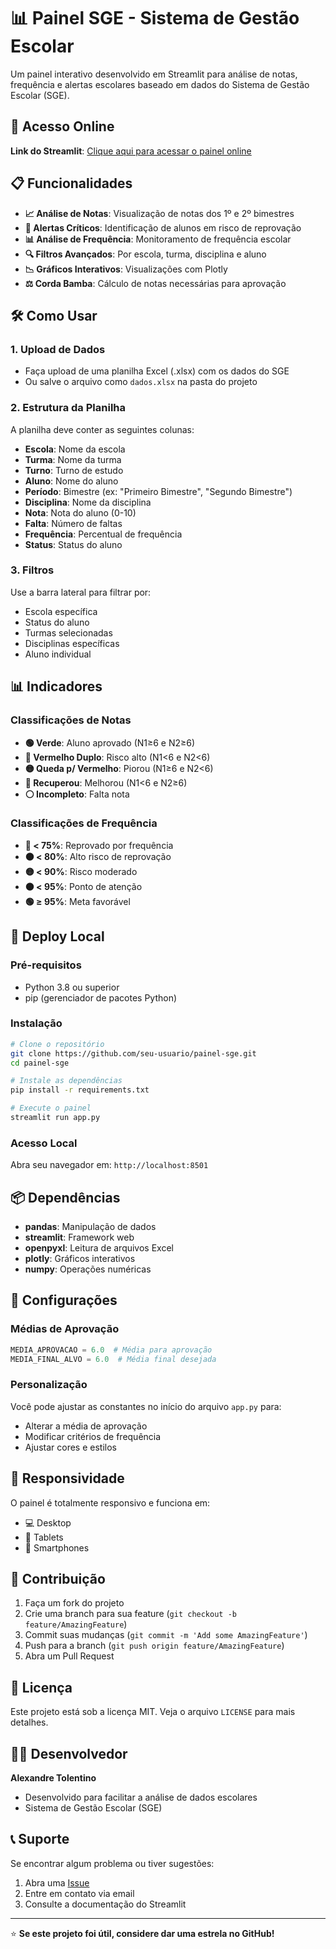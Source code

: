# 📊 Painel SGE - Sistema de Gestão Escolar

Um painel interativo desenvolvido em Streamlit para análise de notas, frequência e alertas escolares baseado em dados do Sistema de Gestão Escolar (SGE).

## 🚀 Acesso Online

**Link do Streamlit**: [Clique aqui para acessar o painel online](https://seu-usuario-painel-sge.streamlit.app/)

## 📋 Funcionalidades

- **📈 Análise de Notas**: Visualização de notas dos 1º e 2º bimestres
- **🚨 Alertas Críticos**: Identificação de alunos em risco de reprovação
- **📊 Análise de Frequência**: Monitoramento de frequência escolar
- **🔍 Filtros Avançados**: Por escola, turma, disciplina e aluno
- **📉 Gráficos Interativos**: Visualizações com Plotly
- **⚖️ Corda Bamba**: Cálculo de notas necessárias para aprovação

## 🛠️ Como Usar

### 1. Upload de Dados
- Faça upload de uma planilha Excel (.xlsx) com os dados do SGE
- Ou salve o arquivo como `dados.xlsx` na pasta do projeto

### 2. Estrutura da Planilha
A planilha deve conter as seguintes colunas:
- **Escola**: Nome da escola
- **Turma**: Nome da turma
- **Turno**: Turno de estudo
- **Aluno**: Nome do aluno
- **Período**: Bimestre (ex: "Primeiro Bimestre", "Segundo Bimestre")
- **Disciplina**: Nome da disciplina
- **Nota**: Nota do aluno (0-10)
- **Falta**: Número de faltas
- **Frequência**: Percentual de frequência
- **Status**: Status do aluno

### 3. Filtros
Use a barra lateral para filtrar por:
- Escola específica
- Status do aluno
- Turmas selecionadas
- Disciplinas específicas
- Aluno individual

## 📊 Indicadores

### Classificações de Notas
- **🟢 Verde**: Aluno aprovado (N1≥6 e N2≥6)
- **🔴 Vermelho Duplo**: Risco alto (N1<6 e N2<6)
- **🟡 Queda p/ Vermelho**: Piorou (N1≥6 e N2<6)
- **🔵 Recuperou**: Melhorou (N1<6 e N2≥6)
- **⚪ Incompleto**: Falta nota

### Classificações de Frequência
- **🔴 < 75%**: Reprovado por frequência
- **🟠 < 80%**: Alto risco de reprovação
- **🟡 < 90%**: Risco moderado
- **🟠 < 95%**: Ponto de atenção
- **🟢 ≥ 95%**: Meta favorável

## 🚀 Deploy Local

### Pré-requisitos
- Python 3.8 ou superior
- pip (gerenciador de pacotes Python)

### Instalação
```bash
# Clone o repositório
git clone https://github.com/seu-usuario/painel-sge.git
cd painel-sge

# Instale as dependências
pip install -r requirements.txt

# Execute o painel
streamlit run app.py
```

### Acesso Local
Abra seu navegador em: `http://localhost:8501`

## 📦 Dependências

- **pandas**: Manipulação de dados
- **streamlit**: Framework web
- **openpyxl**: Leitura de arquivos Excel
- **plotly**: Gráficos interativos
- **numpy**: Operações numéricas

## 🔧 Configurações

### Médias de Aprovação
```python
MEDIA_APROVACAO = 6.0  # Média para aprovação
MEDIA_FINAL_ALVO = 6.0  # Média final desejada
```

### Personalização
Você pode ajustar as constantes no início do arquivo `app.py` para:
- Alterar a média de aprovação
- Modificar critérios de frequência
- Ajustar cores e estilos

## 📱 Responsividade

O painel é totalmente responsivo e funciona em:
- 💻 Desktop
- 📱 Tablets
- 📱 Smartphones

## 🤝 Contribuição

1. Faça um fork do projeto
2. Crie uma branch para sua feature (`git checkout -b feature/AmazingFeature`)
3. Commit suas mudanças (`git commit -m 'Add some AmazingFeature'`)
4. Push para a branch (`git push origin feature/AmazingFeature`)
5. Abra um Pull Request

## 📄 Licença

Este projeto está sob a licença MIT. Veja o arquivo `LICENSE` para mais detalhes.

## 👨‍💻 Desenvolvedor

**Alexandre Tolentino**
- Desenvolvido para facilitar a análise de dados escolares
- Sistema de Gestão Escolar (SGE)

## 📞 Suporte

Se encontrar algum problema ou tiver sugestões:
1. Abra uma [Issue](https://github.com/seu-usuario/painel-sge/issues)
2. Entre em contato via email
3. Consulte a documentação do Streamlit

---

⭐ **Se este projeto foi útil, considere dar uma estrela no GitHub!**

